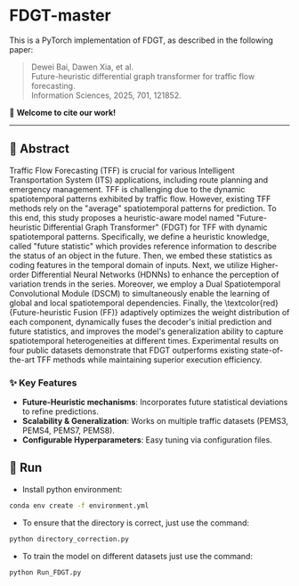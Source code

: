# FDGT-master

This is a PyTorch implementation of FDGT, as described in the following paper:  

> Dewei Bai, Dawen Xia, et al.  
> Future-heuristic differential graph transformer for traffic flow forecasting.  
> Information Sciences, 2025, 701, 121852.  

🚀 **Welcome to cite our work!**

---

## **📝 Abstract**
Traffic Flow Forecasting (TFF) is crucial for various Intelligent Transportation System (ITS) applications, including route planning and emergency management. TFF is challenging due to the dynamic spatiotemporal patterns exhibited  by traffic flow. However, existing TFF methods rely on the "average" spatiotemporal patterns for prediction. To this end, this study proposes a heuristic-aware model named "Future-heuristic Differential Graph Transformer" (FDGT) for TFF with dynamic spatiotemporal patterns. Specifically, we define a heuristic knowledge, called "future statistic" which provides reference information to describe the status of an object in the future. Then, we embed these statistics as coding features in the temporal domain of inputs. Next, we utilize Higher-order Differential Neural Networks (HDNNs) to enhance the perception of variation trends in the series. Moreover, we employ a Dual Spatiotemporal Convolutional Module (DSCM) to simultaneously enable the learning of global and local spatiotemporal dependencies. Finally, the \textcolor{red}{Future-heuristic Fusion (FF)} adaptively optimizes the weight distribution of each component, dynamically fuses the decoder's initial prediction and future statistics, and improves the model's generalization ability to capture spatiotemporal heterogeneities at different times. Experimental results on four public datasets demonstrate that FDGT outperforms existing state-of-the-art TFF methods while maintaining superior execution efficiency.  

### **✨ Key Features**
- **Future-Heuristic mechanisms**: Incorporates future statistical deviations to refine predictions.  
- **Scalability & Generalization**: Works on multiple traffic datasets (PEMS3, PEMS4, PEMS7, PEMS8).  
- **Configurable Hyperparameters**: Easy tuning via configuration files.

## **🔧 Run**
- Install python environment:
```bash
conda env create -f environment.yml 
```



- To ensure that the directory is correct, just use the command:
```bash
python directory_correction.py
```

- To train the model on different datasets just use the command:
```bash
python Run_FDGT.py
```
